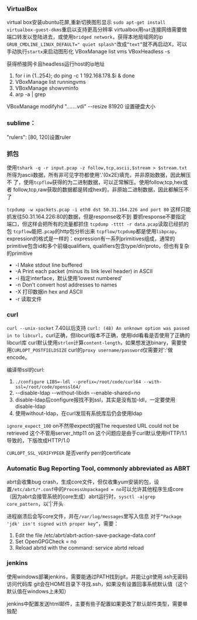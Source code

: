 ### VirtualBox
virtual box安装ubuntu花屏,重新切换图形显示
`sudo apt-get install virtualbox-guest-dkms`重启以支持更高分辨率
virtualbox用`nat`连接网络需要做端口转发以登陆进去，或使用`bridged network`，获得本地局域网的ip
`GRUB_CMDLINE_LINUX_DEFAULT=" quiet splash"`改成`“text”`就不再启动X，可以手动执行`startx`来启动图形化
VBoxManage list vms
VBoxHeadless -s <Guest-OS-Name>

获得桥接网卡且headless运行host的ip地址
1. for i in {1..254}; do ping -c 1 192.168.178.$i & done
2. VBoxManage list runningvms
3. VBoxManage showvminfo <vmname>
4. arp -a | grep <vmname-mac-addr>

VBoxManage modifyhd ".......vdi" --resize 81920 设置硬盘大小

### sublime：
"rulers": [80, 120]设置ruler

### 抓包
使用`tshark -q -r input.pcap -z follow,tcp,ascii,$stream > $stream.txt`
所得为ascii数据，所有非可见字符都使用'.'(0x2E)填充，并非原始数据，因此解压不
了，使用`tcpflow`获得的为二进制数据，可以正常解压。使用follow,tcp,hex或者
follow,tcp,raw获取的数据都是转成hex的，非原始二进制数据，因此都解压不了

`tcpdump -w xpackets.pcap -i eth0 dst 50.31.164.226 and port 80`
    这样只能抓发往50.31.164.226:80的数据，但是response收不到
    要抓response不要指定端口，但这样会把所有的流量都抓住
`tcpdump -tttt -r data.pcap`读取已经抓的包
`tcpflow`能把`.pcap`的http包分析出来
`tcpflow/tcpdump`都是使用`libpcap`，expression的格式是一样的：expression有一系列primitives组成，通常的primitive包含id和多个前缀qualifiers, qualifiers包含type/dir/proto，但也有复杂的primitive
- -l Make stdout line buffered
- -A Print each packet (minus its link level header) in ASCII
- -i 指定interface，默认使用‘lowest numbered’
- -n Don't convert host addresses to names
- -X 打印数据in hex and ASCII
- -r 读取文件


### curl
`curl --unix-socket` 7.40以后支持
`curl: (48) An unknown option was passed in to libcurl`，curl正确，但libcurl版本不正确，使用ldd看看是否使用了正确的libcurl库
curl默认使用`strlen`计算`content-length`，如果想发送binary，需要使用`CURLOPT_POSTFIELDSIZE`
curl的`proxy username/password`仅需要对':'做encode。

编译带ssl的curl:
1. `./configure LIBS=-ldl --prefix=/root/code/curl64 --with-ssl=/root/code/openssl64/`
2. --disable-ldap --without-libidn --enable-shared=no
3. disable-ldap后configure报找不到ssl，其实是没有加-ldl，一定要使用disable-ldap
4. 使用without-ldap，在curl发现有系统库后仍会使用ldap

`ignore_expect_100` on不然带expect的报The requested URL could not be retrieved
这个不管用server_http11 on
这个问题应是由于curl默认使用HTTP/1.1导致的，下版改成HTTP/1.0

`CURLOPT_SSL_VERIFYPEER` 是否verify perr的certificate

### Automatic Bug Reporting Tool, commonly abbreviated as ABRT
abrt会收集bug crash，生成core文件，但仅收集yum安装的包，设置`/etc/abrt/*.conf`中的`ProcessUnpackaged = no`可以允许其他程序生成core（因为abrt会接管系统的core生成）abrt运行时，`sysctl -a|grep core_pattern`，以'|'开头

进程崩溃后会写core文件，并在`/var/log/messages`里写入信息
对于`“Package 'jdk' isn't signed with proper key“`，需要：
1. Edit the file /etc/abrt/abrt-action-save-package-data.conf
2. Set OpenGPGCheck = no
3. Reload abrtd with the command: service abrtd reload

### jenkins
使用windows部署jenkins，需要能通过PATH找到git，并能让git使用.ssh无密码访问代码库
git会在HOME目录下寻找.ssh，如果没有设置回事系统默认值（这个默认值在windows上未知）

jenkins中配置发送html邮件，主要有些子配置如果更改了默认邮件类型，需要单独配
